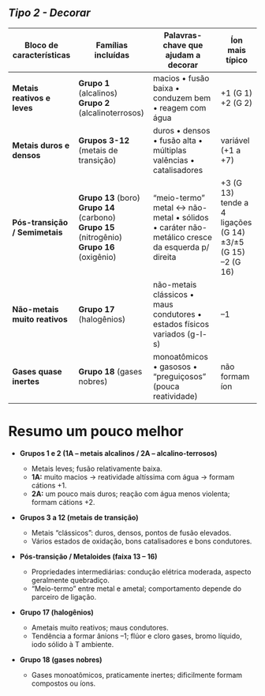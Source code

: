 ## ***Tipo 2 - Decorar***
| **Bloco de características**   | **Famílias incluídas**                                                                                      | **Palavras-chave que ajudam a decorar**                                                       | **Íon mais típico**                                                       |
| ------------------------------ | ----------------------------------------------------------------------------------------------------------- | --------------------------------------------------------------------------------------------- | ------------------------------------------------------------------------- |
| **Metais reativos e leves**    | **Grupo 1** (alcalinos)  <br>**Grupo 2** (alcalinoterrosos)                                                 | macios • fusão baixa • conduzem bem • reagem com água                                         | +1 (G 1)  <br>+2 (G 2)                                                    |
| **Metais duros e densos**      | **Grupos 3-12** (metais de transição)                                                                       | duros • densos • fusão alta • múltiplas valências • catalisadores                             | variável (+1 a +7)                                                        |
| **Pós-transição / Semimetais** | **Grupo 13** (boro)  <br>**Grupo 14** (carbono)  <br>**Grupo 15** (nitrogênio)  <br>**Grupo 16** (oxigênio) | “meio-termo” metal ↔ não-metal • sólidos • caráter não-metálico cresce da esquerda p/ direita | +3 (G 13)  <br>tende a 4 ligações (G 14)  <br>±3/±5 (G 15)  <br>–2 (G 16) |
| **Não-metais muito reativos**  | **Grupo 17** (halogênios)                                                                                   | não-metais clássicos • maus condutores • estados físicos variados (g-l-s)                     | –1                                                                        |
| **Gases quase inertes**        | **Grupo 18** (gases nobres)                                                                                 | monoatômicos • gasosos • “preguiçosos” (pouca reatividade)                                    | não formam íon                                                            |
# Resumo um pouco melhor

- **Grupos 1 e 2 (1A – metais alcalinos / 2A – alcalino-terrosos)**    
    - Metais leves; fusão relativamente baixa.
    - **1A:** muito macios → reatividade altíssima com água → formam cátions +1.
    - **2A:** um pouco mais duros; reação com água menos violenta; formam cátions +2.
    
- **Grupos 3 a 12 (metais de transição)**
    - Metais “clássicos”: duros, densos, pontos de fusão elevados.
    - Vários estados de oxidação, bons catalisadores e bons condutores.
        
- **Pós-transição / Metaloides (faixa 13 – 16)**
    - Propriedades intermediárias: condução elétrica moderada, aspecto geralmente quebradiço.
    - “Meio-termo” entre metal e ametal; comportamento depende do parceiro de ligação.
        
- **Grupo 17 (halogênios)**
    - Ametais muito reativos; maus condutores.
    - Tendência a formar ânions –1; flúor e cloro gases, bromo líquido, iodo sólido à T ambiente.
        
- **Grupo 18 (gases nobres)**
    - Gases monoatômicos, praticamente inertes; dificilmente formam compostos ou íons.
